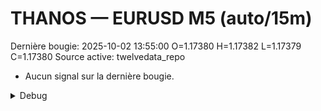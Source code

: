 # THANOS — EURUSD M5 (auto/15m)
Dernière bougie: 2025-10-02 13:55:00  O=1.17380  H=1.17382  L=1.17379  C=1.17380
Source active: twelvedata_repo

- Aucun signal sur la dernière bougie.

<details><summary>Debug</summary>

- TD_API_KEY manquant.

</details>